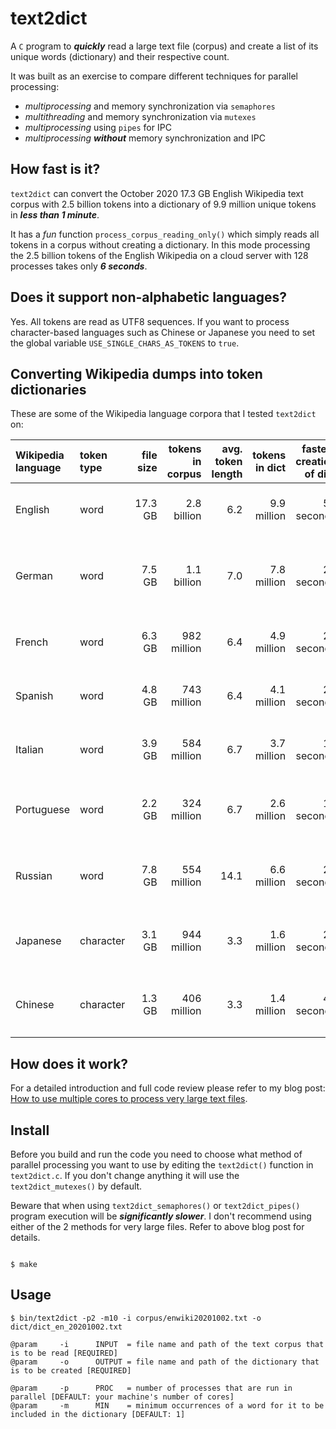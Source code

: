 #  text2dict


A `C` program to ***quickly*** read a large text file (corpus) and create a list of its unique words (dictionary) and their respective count.

It was built as an exercise to compare different techniques for parallel processing:

- *multiprocessing* and memory synchronization via `semaphores`
- *multithreading* and memory synchronization via `mutexes`
- *multiprocessing* using `pipes` for IPC
- *multiprocessing* ***without*** memory synchronization and IPC


## How fast is it?

`text2dict` can convert the October 2020 17.3 GB English Wikipedia text corpus with 2.5 billion tokens into a dictionary of 9.9 million unique tokens in ***less than 1 minute***. 

It has a *fun* function `process_corpus_reading_only()` which simply reads all tokens in a corpus without creating a dictionary. In this mode processing the 2.5 billion tokens of the English Wikipedia on a cloud server with 128 processes takes only ***6 seconds***.


## Does it support non-alphabetic languages?

Yes. All tokens are read as UTF8 sequences. If you want to process character-based languages such as Chinese or Japanese you need to set the global variable `USE_SINGLE_CHARS_AS_TOKENS` to `true`.


## Converting Wikipedia dumps into token dictionaries

These are some of the Wikipedia language corpora that I tested `text2dict` on:

|Wikipedia language|token type|file size|tokens in corpus|avg. token length|tokens in dict|fastest creation of dict|fastest read of corpus|top 10 tokens
|:---|:---|---:|---:|---:|---:|---:|---:|:---|
|English   |word     |17.3 GB|2.8 billion| 6.2|9.9 million|50 seconds|6 seconds| the, of, and, in, to, was, is, for, on, as
|German    |word     | 7.5 GB|1.1 billion| 7.0|7.8 million|29 seconds|2 seconds|der, und, die, in, von, im, des, den kategorie, mit
|French    |word     | 6.3 GB|982 million| 6.4|4.9 million|25 seconds|2 seconds|de, la, le, et, en, du, des, les, est, un
|Spanish   |word     | 4.8 GB|743 million| 6.4|4.1 million|21 seconds| 1 second|de, la, en, el, del, que, los, se, por, un
|Italian   |word     | 3.9 GB|584 million| 6.7|3.7 million|19 seconds| 1 second|di, il, la, in, del, un, che, della, per, nel
|Portuguese|word     | 2.2 GB|324 million| 6.7|2.6 million|15 seconds| 1 second|de, em, do, da, que, no, um, com, uma, para
|Russian   |word     | 7.8 GB|554 million|14.1|6.6 million|26 seconds|2 seconds|на, года, категория, по, году, из, не, был, от, за
|Japanese  |character| 3.1 GB|944 million| 3.3|1.6 million|26 seconds|1  second|の, ー, ン, に, は, ス, た, ル, る, と
|Chinese   |character| 1.3 GB|406 million| 3.3|1.4 million|48 seconds|<1 second|的, 中, 一, 年, 大, 在, 人, 是, 有, 行


## How does it work?

For a detailed introduction and full code review please refer to my blog post: [How to use multiple cores to process very large text files](http://mmlmind.github.io/posts/how_to_use_multiprocessing_to_convert_text_to_a_dictionary/).


## Install

Before you build and run the code you need to choose what method of parallel processing you want to use by editing the `text2dict()` function in `text2dict.c`.
If you don't change anything it will use the `text2dict_mutexes()`  by default.

Beware that when using `text2dict_semaphores()` or `text2dict_pipes()` program execution will be ***significantly slower***. I don't recommend using either of the 2 methods for very large files. Refer to above blog post for details.  

```

$ make

```

## Usage

```
$ bin/text2dict -p2 -m10 -i corpus/enwiki20201002.txt -o dict/dict_en_20201002.txt

@param     -i      INPUT  = file name and path of the text corpus that is to be read [REQUIRED]
@param     -o      OUTPUT = file name and path of the dictionary that is to be created [REQUIRED]

@param     -p      PROC   = number of processes that are run in parallel [DEFAULT: your machine's number of cores]
@param     -m      MIN    = minimum occurrences of a word for it to be included in the dictionary [DEFAULT: 1]

```
